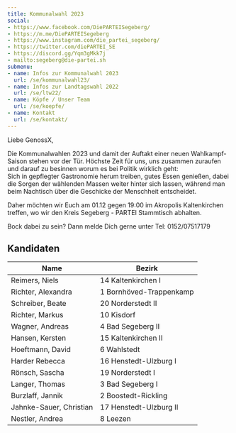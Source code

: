 ```yaml
---
title: Kommunalwahl 2023
social:
- https://www.facebook.com/DiePARTEISegeberg/
- https://m.me/DiePARTEISegeberg
- https://www.instagram.com/die_partei_segeberg/
- https://twitter.com/diePARTEI_SE
- https://discord.gg/Yqm3gMkk7j
- mailto:segeberg@die-partei.sh
submenu:
- name: Infos zur Kommunalwahl 2023
  url: /se/kommunalwahl23/
- name: Infos zur Landtagswahl 2022
  url: /se/ltw22/
- name: Köpfe / Unser Team
  url: /se/koepfe/
- name: Kontakt
  url: /se/kontakt/
---
```


Liebe GenossX,

Die Kommunalwahlen 2023 und damit der Auftakt einer neuen Wahlkampf-Saison stehen vor der Tür. Höchste Zeit für uns, uns zusammen zuraufen und darauf zu besinnen worum es bei Politik wirklich geht:  
Sich in gepflegter Gastronomie herum treiben, gutes Essen genießen, dabei die Sorgen der wählenden Massen weiter hinter sich lassen, während man beim Nachtisch über die Geschicke der Menschheit entscheidet.

Daher möchten wir Euch am 01.12 gegen 19:00 im Akropolis Kaltenkirchen treffen, wo wir den Kreis Segeberg - PARTEI Stammtisch abhalten.

Bock dabei zu sein? Dann melde Dich gerne unter Tel: 0152/07517179

## Kandidaten

| Name                    | Bezirk                  |
|-------------------------|-------------------------|
| Reimers, Niels          | 14 Kaltenkirchen I      |
| Richter, Alexandra      | 1 Bornhöved-Trappenkamp |
| Schreiber, Beate        | 20 Norderstedt II       |
| Richter, Markus         | 10 Kisdorf              |
| Wagner, Andreas         | 4 Bad Segeberg II       |
| Hansen, Kersten         | 15 Kaltenkirchen II     |
| Hoeftmann, David        | 6 Wahlstedt             |
| Harder Rebecca          | 16 Henstedt-Ulzburg I   |
| Rönsch, Sascha          | 19 Norderstedt I        |
| Langer, Thomas          | 3 Bad Segeberg I        |
| Burzlaff, Jannik        | 2 Boostedt-Rickling     |
| Jahnke-Sauer, Christian | 17 Henstedt-Ulzburg II  |
| Nestler, Andrea         | 8 Leezen                |
